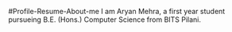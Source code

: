 #Profile-Resume-About-me
I am Aryan Mehra, a first year student pursueing B.E. (Hons.) Computer Science from BITS Pilani. 

